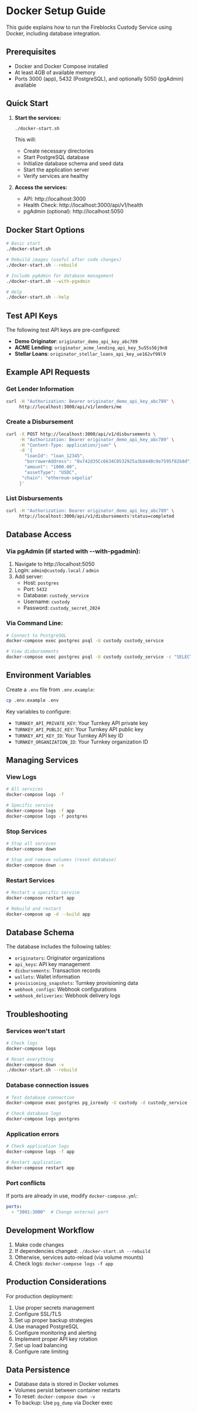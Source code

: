 # Docker Setup Guide

This guide explains how to run the Fireblocks Custody Service using Docker, including database integration.

## Prerequisites

- Docker and Docker Compose installed
- At least 4GB of available memory
- Ports 3000 (app), 5432 (PostgreSQL), and optionally 5050 (pgAdmin) available

## Quick Start

1. **Start the services:**
   ```bash
   ./docker-start.sh
   ```

   This will:
   - Create necessary directories
   - Start PostgreSQL database
   - Initialize database schema and seed data
   - Start the application server
   - Verify services are healthy

2. **Access the services:**
   - API: http://localhost:3000
   - Health Check: http://localhost:3000/api/v1/health
   - pgAdmin (optional): http://localhost:5050

## Docker Start Options

```bash
# Basic start
./docker-start.sh

# Rebuild images (useful after code changes)
./docker-start.sh --rebuild

# Include pgAdmin for database management
./docker-start.sh --with-pgadmin

# Help
./docker-start.sh --help
```

## Test API Keys

The following test API keys are pre-configured:

- **Demo Originator**: `originator_demo_api_key_abc789`
- **ACME Lending**: `originator_acme_lending_api_key_5u55s56j9n8`
- **Stellar Loans**: `originator_stellar_loans_api_key_ue162vf99l9`

## Example API Requests

### Get Lender Information
```bash
curl -H "Authorization: Bearer originator_demo_api_key_abc789" \
     http://localhost:3000/api/v1/lenders/me
```

### Create a Disbursement
```bash
curl -X POST http://localhost:3000/api/v1/disbursements \
     -H "Authorization: Bearer originator_demo_api_key_abc789" \
     -H "Content-Type: application/json" \
     -d '{
       "loanId": "loan_12345",
       "borrowerAddress": "0x742d35Cc6634C0532925a3b844Bc9e7595f82b8d",
       "amount": "1000.00",
       "assetType": "USDC",
      "chain": "ethereum-sepolia"
     }'
```

### List Disbursements
```bash
curl -H "Authorization: Bearer originator_demo_api_key_abc789" \
     http://localhost:3000/api/v1/disbursements?status=completed
```

## Database Access

### Via pgAdmin (if started with --with-pgadmin):
1. Navigate to http://localhost:5050
2. Login: `admin@custody.local` / `admin`
3. Add server:
   - Host: `postgres`
   - Port: `5432`
   - Database: `custody_service`
   - Username: `custody`
   - Password: `custody_secret_2024`

### Via Command Line:
```bash
# Connect to PostgreSQL
docker-compose exec postgres psql -U custody custody_service

# View disbursements
docker-compose exec postgres psql -U custody custody_service -c "SELECT * FROM disbursements LIMIT 10;"
```

## Environment Variables

Create a `.env` file from `.env.example`:

```bash
cp .env.example .env
```

Key variables to configure:
- `TURNKEY_API_PRIVATE_KEY`: Your Turnkey API private key
- `TURNKEY_API_PUBLIC_KEY`: Your Turnkey API public key
- `TURNKEY_API_KEY_ID`: Your Turnkey API key ID
- `TURNKEY_ORGANIZATION_ID`: Your Turnkey organization ID

## Managing Services

### View Logs
```bash
# All services
docker-compose logs -f

# Specific service
docker-compose logs -f app
docker-compose logs -f postgres
```

### Stop Services
```bash
# Stop all services
docker-compose down

# Stop and remove volumes (reset database)
docker-compose down -v
```

### Restart Services
```bash
# Restart a specific service
docker-compose restart app

# Rebuild and restart
docker-compose up -d --build app
```

## Database Schema

The database includes the following tables:
- `originators`: Originator organizations
- `api_keys`: API key management
- `disbursements`: Transaction records
- `wallets`: Wallet information
- `provisioning_snapshots`: Turnkey provisioning data
- `webhook_configs`: Webhook configurations
- `webhook_deliveries`: Webhook delivery logs

## Troubleshooting

### Services won't start
```bash
# Check logs
docker-compose logs

# Reset everything
docker-compose down -v
./docker-start.sh --rebuild
```

### Database connection issues
```bash
# Test database connection
docker-compose exec postgres pg_isready -U custody -d custody_service

# Check database logs
docker-compose logs postgres
```

### Application errors
```bash
# Check application logs
docker-compose logs -f app

# Restart application
docker-compose restart app
```

### Port conflicts
If ports are already in use, modify `docker-compose.yml`:
```yaml
ports:
  - "3001:3000"  # Change external port
```

## Development Workflow

1. Make code changes
2. If dependencies changed: `./docker-start.sh --rebuild`
3. Otherwise, services auto-reload (via volume mounts)
4. Check logs: `docker-compose logs -f app`

## Production Considerations

For production deployment:

1. Use proper secrets management
2. Configure SSL/TLS
3. Set up proper backup strategies
4. Use managed PostgreSQL
5. Configure monitoring and alerting
6. Implement proper API key rotation
7. Set up load balancing
8. Configure rate limiting

## Data Persistence

- Database data is stored in Docker volumes
- Volumes persist between container restarts
- To reset: `docker-compose down -v`
- To backup: Use `pg_dump` via Docker exec
